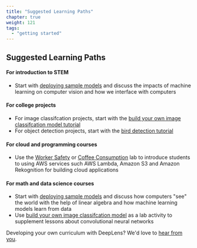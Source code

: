 ```yaml
---
title: "Suggested Learning Paths"
chapter: true
weight: 121
tags:
  - "getting started"
---
```


## Suggested Learning Paths

#### For introduction to STEM

* Start with [deploying sample models](/200_begineer/210_deploy_a_sample_project/) and discuss the impacts of machine learning on computer vision and how we interface with computers

#### For college projects

* For image classifcation projects, start with the [build your own image classifcation model tutorial](/400_advanced/410_build_a_custom_ml/)
* For object detection projects, start with the [bird detection tutorial](https://aws.amazon.com/blogs/machine-learning/identifying-bird-species-on-the-edge-using-the-amazon-sagemaker-built-in-object-detection-algorithm-and-aws-deeplens/)

#### For cloud and programming courses

* Use the [Worker Safety](/300_intermediate/310_worker_safety/) or [Coffee Consumption](/300_intermediate/320_track_coffee_consumption/) lab to introduce students to using AWS services such AWS Lambda, Amazon S3 and Amazon Rekognition for building cloud applications

#### For math and data science courses

* Start with [deploying sample models](/200_begineer/210_deploy_a_sample_project/) and discuss how computers "see" the world with the help of linear algebra and how machine learning models learn from data
* Use [build your own image classifcation model](/400_advanced/410_build_a_custom_ml/) as a lab activity to supplement lessons about convolutional neural networks

Developing your own curriculum with DeepLens? We'd love to [hear from you](mailto:aws-deeplens-team@amazon.com).



